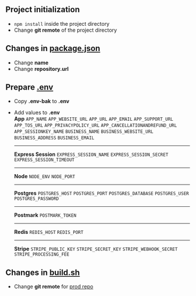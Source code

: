 ## Project initialization

- `npm install` inside the project directory
- Change **git remote** of the project directory

## Changes in <u>package.json</u>

- Change **name**
- Change **repository.url**

## Prepare <u>.env</u>

- Copy **.env-bak** to **.env**
- Add values to **.env**<br/>
  **App**
  `APP_NAME`
  `APP_WEBSITE_URL`
  `APP_URL`
  `APP_EMAIL`
  `APP_SUPPORT_URL`
  `APP_TOS_URL`
  `APP_PRIVACYPOLICY_URL` `APP_CANCELLATIONANDREFUND_URL`
  `APP_SESSIONKEY_NAME`
  `BUSINESS_NAME`
  `BUSINESS_WEBSITE_URL`
  `BUSINESS_ADDRESS`
  `BUSINESS_EMAIL`
  <hr/>

  **Express Session**
  `EXPRESS_SESSION_NAME`
  `EXPRESS_SESSION_SECRET`
  `EXPRESS_SESSION_TIMEOUT`
  <hr/>

  **Node**
  `NODE_ENV`
  `NODE_PORT`
  <hr/>

  **Postgres**
  `POSTGRES_HOST`
  `POSTGRES_PORT`
  `POSTGRES_DATABASE`
  `POSTGRES_USER`
  `POSTGRES_PASSWORD`
  <hr/>

  **Postmark**
  `POSTMARK_TOKEN`
  <hr/>

  **Redis**
  `REDIS_HOST`
  `REDIS_PORT`
   <hr/>

  **Stripe**
  `STRIPE_PUBLIC_KEY`
  `STRIPE_SECRET_KEY`
  `STRIPE_WEBHOOK_SECRET`
  `STRIPE_PROCESSING_FEE`

## Changes in <u>build.sh</u>

- Change **git remote** for <u>prod repo</u>
